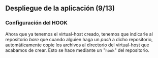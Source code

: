 ## Despliegue de la aplicación (9/13) ##

### Configuración del HOOK ###

Ahora que ya tenemos el virtual-host creado, tenemos que indicarle al repositorio *bare* que cuando alguien haga un *push* a dicho repositorio, automáticamente copie los archivos al directorio del virtual-host que acabamos de crear. Esto se hace mediante un "`hook`" del repositorio.